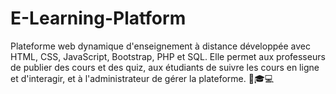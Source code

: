 # E-Learning-Platform
Plateforme web dynamique d'enseignement à distance développée avec HTML, CSS, JavaScript, Bootstrap, PHP et SQL. Elle permet aux professeurs de publier des cours et des quiz, aux étudiants de suivre les cours en ligne et d'interagir, et à l'administrateur de gérer la plateforme. 🚀🎓💻
